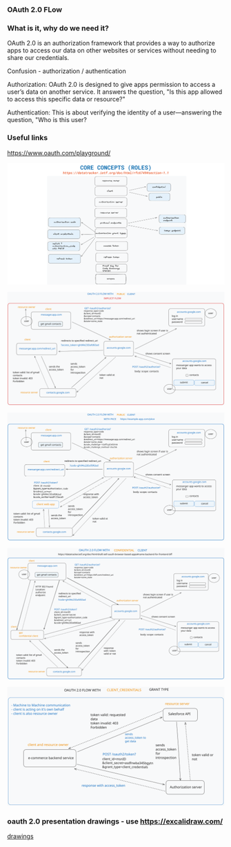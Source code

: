 ### OAuth 2.0 FLow

### What is it, why do we need it?
OAuth 2.0 is an authorization framework that provides a way to authorize apps to access our data on other websites or services
without needing to share our credentials.

Confusion - authorization / authentication

Authorization: OAuth 2.0 is designed to give apps permission to access a user’s data on another service. It answers the question,
"Is this app allowed to access this specific data or resource?"

Authentication: This is about verifying the identity of a user—answering the question, "Who is this user?

### Useful links
https://www.oauth.com/playground/

![core-concepts.svg](docs/core-concepts.svg)

![implicit-flow.svg](docs/implicit_flow.svg)

![authorization-code-flow-pkce.svg](docs/authorization_code_flow_pkce.svg)

![authorization-code-flow-bff.svg](docs/authorization_code_flow_bff.svg)

![client-credentials-flow.svg](docs/client_credentials_flow.svg)

### oauth 2.0 presentation drawings - use https://excalidraw.com/
[drawings](./docs/oauth2.0-24.02.excalidraw)
